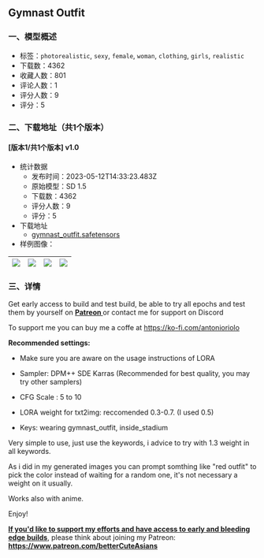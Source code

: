 ## Gymnast Outfit
### 一、模型概述

- 标签：`photorealistic`, `sexy`, `female`, `woman`, `clothing`, `girls`, `realistic`
- 下载数：4362
- 收藏人数：801
- 评论人数：1
- 评分人数：9
- 评分：5

### 二、下载地址（共1个版本）

#### [版本1/共1个版本] v1.0

- 统计数据
  - 发布时间：2023-05-12T14:33:23.483Z
  - 原始模型：SD 1.5
  - 下载数：4362
  - 评分人数：9
  - 评分：5
- 下载地址
  - [gymnast_outfit.safetensors](https://civitai.com/api/download/models/68849)
- 样例图像：

| <img src="https://image.civitai.com/xG1nkqKTMzGDvpLrqFT7WA/aa57b63d-dd76-4976-a475-c4430f8b49df/width=450/767614.jpeg" /> | <img src="https://image.civitai.com/xG1nkqKTMzGDvpLrqFT7WA/678131b5-d105-4af8-926f-54eca9ad2356/width=450/767618.jpeg" /> | <img src="https://image.civitai.com/xG1nkqKTMzGDvpLrqFT7WA/a87a7784-bb03-44b6-99ad-77835258aee0/width=450/767612.jpeg" /> | <img src="https://image.civitai.com/xG1nkqKTMzGDvpLrqFT7WA/173f58e8-b400-4642-98ed-ee93e874f71d/width=450/767613.jpeg" /> |
| ---- | ---- | ---- | ---- |


### 三、详情
<p>Get early access to build and test build, be able to try all epochs and test them by yourself on <a target="_blank" rel="ugc" href="https://www.patreon.com/betterCuteAsians"><strong>Patreon </strong></a>or contact me for support on Discord</p><p>To support me you can buy me a coffe at <a target="_blank" rel="ugc" href="https://ko-fi.com/antonioriolo">https://ko-fi.com/antonioriolo</a></p><p></p><p><strong>Recommended settings:</strong></p><ul><li><p>Make sure you are aware on the usage instructions of LORA</p></li><li><p>Sampler: DPM++ SDE Karras (Recommended for best quality, you may try other samplers)</p></li><li><p>CFG Scale : 5 to 10</p></li><li><p>LORA weight for txt2img: reccomended 0.3-0.7. (I used 0.5)</p></li><li><p>Keys: wearing gymnast_outfit, inside_stadium</p></li></ul><p></p><p>Very simple to use, just use the keywords, i advice to try with 1.3 weight in all keywords.</p><p></p><p>As i did in my generated images you can prompt somthing like "red outfit" to pick the color instead of waiting for a random one, it's not necessary a weight on it usually.</p><p></p><p>Works also with anime.</p><p></p><p>Enjoy!</p><p></p><p><strong><u>If you'd like to support my efforts and have access to early and bleeding edge builds</u></strong>, please think about joining my Patreon: <a target="_blank" rel="ugc" href="https://www.patreon.com/betterCuteAsians"><strong>https://www.patreon.com/betterCuteAsians</strong></a></p>